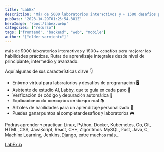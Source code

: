 ```yaml
---
title: 'LabEx'
description: 'Más de 5000 laboratorios interactivos y + 1500 desafíos para mejorar las habilidades prácticas.'
pubDate: '2023-10-29T01:25:54.381Z'
heroImage: '/post/labex.webp'
categories: ["recurso"]
tags: ["frontend", "backend", "web", "mobile"]
author: '["elder sarmiento"]'
---
```


más de 5000 laboratorios interactivos y 1500+ desafíos para mejorar las habilidades prácticas. Rutas de aprendizaje integrales desde nivel de principiante, intermedio y avanzado.

Aquí algunas de sus características clave 👇

- Entorno virtual para laboratorios y desafíos de programación 🖥️
- Asistente de estudio AI, Labby, que te guía en cada paso 🤖
- Verificación de código y depuración automática 🧐
- Explicaciones de conceptos en tiempo real 📚
- Árboles de habilidades para un aprendizaje personalizado 🌳
- Puedes ganar puntos al completar desafíos y laboratorios 🎮

Podrás aprender y practicar: Linux, Python, Docker, Kubernetes, Go, Git, HTML, CSS, JavaScript, React, C++, Algoritmos, MySQL, Rust, Java, C, Machine Learning, Jenkins, Django, entre muchos más...

<a href="https://labex.io/" target="_blank">LabEx.io</a>

